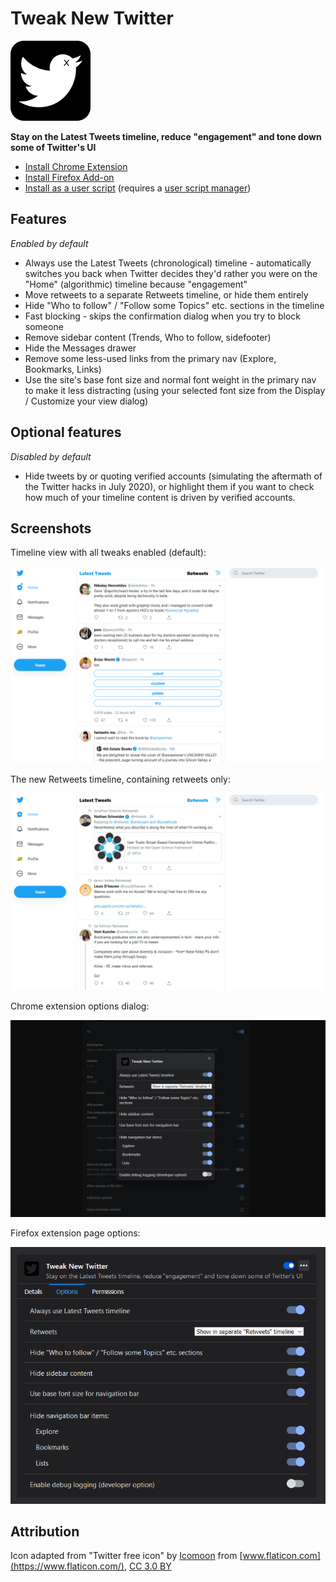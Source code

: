 # Tweak New Twitter

![](icons/icon128.png)

**Stay on the Latest Tweets timeline, reduce "engagement" and tone down some of Twitter's UI**

* [Install Chrome Extension](https://chrome.google.com/webstore/detail/kpmjjdhbcfebfjgdnpjagcndoelnidfj)
* [Install Firefox Add-on](https://addons.mozilla.org/en-US/firefox/addon/tweak-new-twitter/)
* [Install as a user script](https://greasyfork.org/en/scripts/387773-tweak-new-twitter) (requires a [user script manager](https://greasyfork.org/en#home-step-1))

## Features

_Enabled by default_

- Always use the Latest Tweets (chronological) timeline - automatically switches you back when Twitter decides they'd rather you were on the "Home" (algorithmic) timeline because "engagement"
- Move retweets to a separate Retweets timeline, or hide them entirely
- Hide "Who to follow" / "Follow some Topics" etc. sections in the timeline
- Fast blocking - skips the confirmation dialog when you try to block someone
- Remove sidebar content (Trends, Who to follow, sidefooter)
- Hide the Messages drawer
- Remove some less-used links from the primary nav (Explore, Bookmarks, Links)
- Use the site's base font size and normal font weight in the primary nav to make it less distracting (using your selected font size from the Display / Customize your view dialog)

## Optional features

_Disabled by default_

- Hide tweets by or quoting verified accounts (simulating the aftermath of the Twitter hacks in July 2020), or highlight them if you want to check how much of your timeline content is driven by verified accounts.

## Screenshots

Timeline view with all tweaks enabled (default):

![Screenshot of a New Twitter timeline without retweets, sidebar content, nav links which can be hidden and a less distracting nav style](screenshots/timeline.png)

The new Retweets timeline, containing retweets only:

![Screenshot of the Retweets timeline Tweak New Twitter adds to New Twitter, containing nothing but retweets](screenshots/retweets.png)

Chrome extension options dialog:

![Screenshot of the options UI in Chrome](screenshots/chrome_options_dark.png)

Firefox extension page options:

![Screenshot of the options UI in Firefox](screenshots/firefox_options_dark.png)

## Attribution

Icon adapted from "Twitter free icon" by [Icomoon](https://icomoon.io/) from [www.flaticon.com](https://www.flaticon.com/), [CC 3.0 BY](https://creativecommons.org/licenses/by/3.0/)

